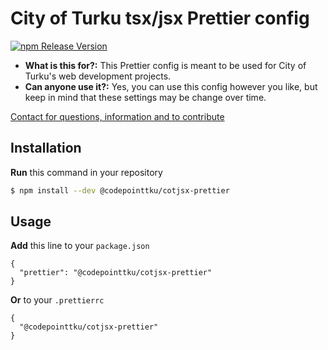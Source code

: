 # City of Turku tsx/jsx Prettier config

[![npm Release Version](https://img.shields.io/github/v/release/city-of-turku/linkedevents-ui?logo=github&style=for-the-badge&labelColor=333333)](https://github.com/City-of-Turku/linkedevents-ui/releases)

* **What is this for?:** This Prettier config is meant to be used for City of Turku's web development projects.
* **Can anyone use it?:** Yes, you can use this config however you like, but keep in mind that these settings may be change over time.

[Contact for questions, information and to contribute](mailto:juuso.laakso@turku.fi)

## Installation
**Run** this command in your repository
```bash
$ npm install --dev @codepointtku/cotjsx-prettier
```

## Usage
**Add** this line to your `package.json`
```jsonc
{
  "prettier": "@codepointtku/cotjsx-prettier"
}
```
**Or** to your `.prettierrc`
```jsonc
{
  "@codepointtku/cotjsx-prettier"
}
```